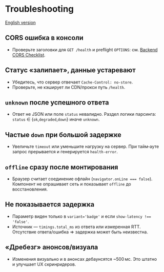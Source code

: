 # Troubleshooting

[English version](./en/troubleshooting.md)

## CORS ошибка в консоли

- Проверьте заголовки для `GET /health` и preflight `OPTIONS`: см. [Backend CORS Checklist](./backend-cors-checklist.md).

## Статус «залипает», данные устаревают

- Убедитесь, что сервер отвечает `Cache-Control: no-store`.
- Проверьте, не кэширует ли CDN/прокси путь `/health`.

## `unknown` после успешного ответа

- Ответ не JSON или поле `status` невалидно. Раздел логики парсинга: `status` ∈ {`ok`,`degraded`,`down`} иначе `unknown`.

## Частые `down` при большой задержке

- Увеличьте `timeout` или уменьшите нагрузку на сервер. При тайм‑ауте запрос прерывается и генерируется `health-error`.

## `offline` сразу после монтирования

- Браузер считает соединение офлайн (`navigator.onLine === false`). Компонент не опрашивает сеть и показывает `offline` до восстановления.

## Не показывается задержка

- Параметр виден только в `variant='badge'` и если `show-latency !== 'false'`.
- Источник — `timings.total_ms` из ответа или измеренная RTT. Отсутствие ответа/ошибка ⇒ задержка может быть неизвестна.

## «Дребезг» анонсов/визуала

- Изменения визуально и в анонсах дебаунсятся ~500 мс. Это штатно и улучшает UX скринридеров.

